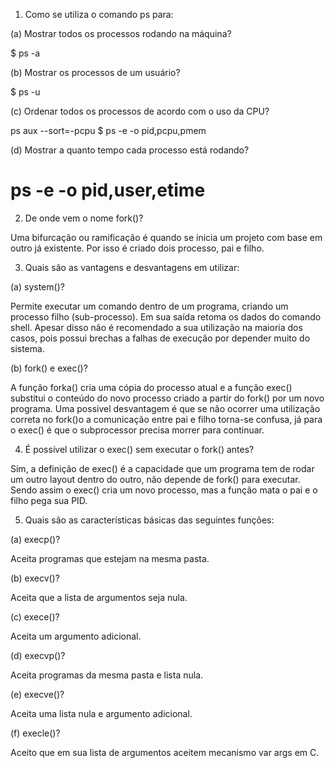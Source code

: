 1. Como se utiliza o comando ps para:

(a) Mostrar todos os processos rodando na máquina?

$ ps -a

(b) Mostrar os processos de um usuário?

$ ps -u

(c) Ordenar todos os processos de acordo com o uso da CPU?

ps aux --sort=-pcpu
$ ps -e -o pid,pcpu,pmem

(d) Mostrar a quanto tempo cada processo está rodando?

# ps -e -o pid,user,etime

2. De onde vem o nome fork()?

Uma bifurcação ou ramificação é quando se inicia um projeto com base em outro já existente. Por isso é criado dois processo, pai e filho.

3. Quais são as vantagens e desvantagens em utilizar:

(a) system()?

Permite executar um comando dentro de um programa, criando um processo filho (sub-processo). Em sua saída retoma os dados do comando shell. Apesar disso não é recomendado a sua utilização na maioria dos casos, pois possui brechas a falhas de execução por depender muito do sistema.

(b) fork() e exec()?

A função forka() cria uma cópia do processo atual e a função exec() substitui o conteúdo do novo processo criado a partir do fork() por um novo programa. Uma possivel desvantagem é que se não ocorrer uma utilização correta no fork()o a comunicação entre pai e filho torna-se confusa, já para o exec() é que o subprocessor precisa morrer para continuar.

4. É possível utilizar o exec() sem executar o fork() antes?

Sim, a definição de exec() é a capacidade que um programa tem de rodar um outro layout dentro do outro, não depende de fork() para executar. Sendo assim o exec() cria um novo processo, mas a função mata o pai e o filho pega sua PID.

5. Quais são as características básicas das seguintes funções:

(a) execp()?

Aceita programas que estejam na mesma pasta.

(b) execv()?

Aceita que a lista de argumentos seja nula.

(c) exece()?

Aceita um argumento adicional.

(d) execvp()?

Aceita programas da mesma pasta e lista nula.

(e) execve()?

Aceita uma lista nula e argumento adicional.

(f) execle()?

Aceito que em sua lista de argumentos aceitem mecanismo var args em C.
